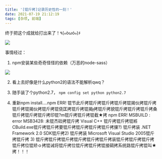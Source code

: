```yaml
---
title: '[锟斤拷]记录历史性的一刻！'
date: 2021-07-19 21:12:19
tags: [杂项, 前端]
---
```


 终于把这个成就给打出来了！٩(๑òωó๑)۶

<img src="https://z3.ax1x.com/2021/07/19/WYCFUg.png">

事情经过：

1. npm安装某些奇奇怪怪的依赖（万恶的node-sass）

<img src="https://z3.ax1x.com/2021/07/19/WYP9zR.png">

2. 看上去好像是什么python2的语法不能解析qwq？
3. 随手装了个python2.7， `npm config set python python2.7`

4. 重新npm install....npm ERR! 锟节此斤拷锟斤拷锟斤拷锟斤拷锟揭伙拷锟斤拷锟斤拷锟揭伙拷锟斤拷锟侥匡拷锟斤拷锟揭拷锟斤拷貌锟斤拷锟斤拷锟斤拷桑锟斤拷锟斤拷锟斤拷印锟?m锟斤拷锟斤拷锟截★拷
   npm ERR! MSBUILD : error MSB3428: 未锟杰硷拷锟斤拷 Visual C++ 锟斤拷锟斤拷锟絍CBuild.exe锟斤拷锟斤拷要锟斤拷锟斤拷锟斤拷锟斤拷猓?) 锟斤拷装 .NET Framework 2.0 SDK锟斤拷2) 锟斤拷装 Microsoft Visual Studio 2005锟斤拷锟斤拷 3) 锟斤拷锟斤拷锟斤拷锟斤拷锟斤拷锟斤拷装锟斤拷锟斤拷锟斤拷锟斤拷位锟矫ｏ拷锟诫将锟斤拷位锟斤拷锟斤拷锟接碉拷系统路锟斤拷锟叫★拷！！！

